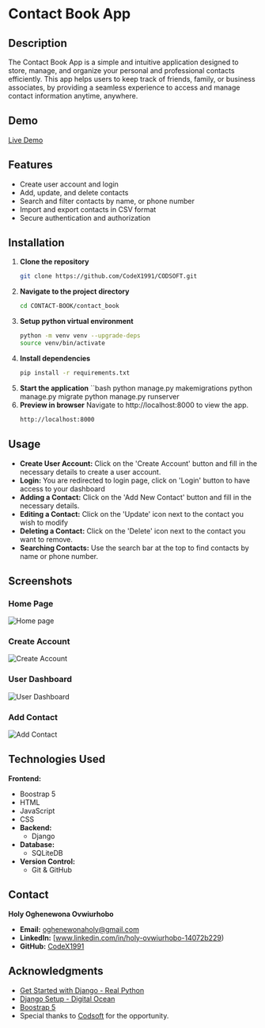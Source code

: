 # Contact Book App
## Description
The Contact Book App is a simple and intuitive application designed to store, manage, and organize your 
personal and professional contacts efficiently. This app helps users to keep track of friends, family, or 
business associates, by providing a seamless experience to access and manage contact information anytime, anywhere.

## Demo
[Live Demo](https://youtu.be/xSLP7f_pulQ?si=StMrbhw9UAZZP4Fl)

## Features
- Create user account and login
- Add, update, and delete contacts
- Search and filter contacts by name, or phone number
- Import and export contacts in CSV format
- Secure authentication and authorization

## Installation
1. **Clone the repository**
   ```bash
   git clone https://github.com/CodeX1991/CODSOFT.git
2. **Navigate to the project directory**
   ```bash
   cd CONTACT-BOOK/contact_book
3. **Setup python virtual environment**
   ```bash
   python -m venv venv --upgrade-deps
   source venv/bin/activate
4. **Install dependencies**
   ```bash
   pip install -r requirements.txt
5. **Start the application**
   ``bash
   python manage.py makemigrations
   python manage.py migrate
   python manage.py runserver
6. **Preview in browser**
   Navigate to http://localhost:8000 to view the app.
   ```bash
   http://localhost:8000
## Usage
- **Create User Account:** Click on the 'Create Account' button and fill in the necessary details to create a user account.
- **Login:** You are redirected to login page, click on 'Login' button to have access to your dashboard
- **Adding a Contact:** Click on the 'Add New Contact' button and fill in the necessary details.
- **Editing a Contact:** Click on the 'Update' icon next to the contact you wish to modify
- **Deleting a Contact:** Click on the 'Delete' icon next to the contact you want to remove.
- **Searching Contacts:** Use the search bar at the top to find contacts by name or phone number.

## Screenshots

### Home Page
![Home page](https://github.com/CodeX1991/CODSOFT/blob/main/CONTACT-BOOK/contact_book/Imges/home.png)

### Create Account
![Create Account](https://github.com/CodeX1991/CODSOFT/blob/main/CONTACT-BOOK/contact_book/Imges/create_account.png)

### User Dashboard
![User Dashboard](https://github.com/CodeX1991/CODSOFT/blob/main/CONTACT-BOOK/contact_book/Imges/dashboard.png)

### Add Contact
![Add Contact](https://github.com/CodeX1991/CODSOFT/blob/main/CONTACT-BOOK/contact_book/Imges/Add_Contact.png)

## Technologies Used
 **Frontend:**
  - Boostrap 5
  - HTML
  - JavaScript
  - CSS
- **Backend:**
  - Django
- **Database:**
  - SQLiteDB
- **Version Control:**
  - Git & GitHub

## Contact
**Holy Oghenewona Ovwiurhobo**
- **Email:** oghenewonaholy@gmail.com
- **LinkedIn:** [www.linkedin.com/in/holy-ovwiurhobo-14072b229)
- **GitHub:** [CodeX1991](https://github.com/CodeX1991)

## Acknowledgments
- [Get Started with Django - Real Python](https://realpython.com/get-started-with-django-1/)
- [Django Setup - Digital Ocean]([https://tailwindcss.com/](https://www.digitalocean.com/community/tutorials/how-to-install-django-and-set-up-a-development-environment-on-ubuntu-20-04))
- [Boostrap 5](https://getbootstrap.com/docs/5.0/getting-started/introduction/)
- Special thanks to [Codsoft](https://www.codsoft.in/) for the opportunity.
